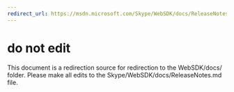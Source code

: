 ```yaml
---
redirect_url: https://msdn.microsoft.com/Skype/WebSDK/docs/ReleaseNotes
---
```

# do not edit
This document is a redirection source for redirection to the WebSDK/docs/ folder. Please make all edits to the Skype/WebSDK/docs/ReleaseNotes.md file.


